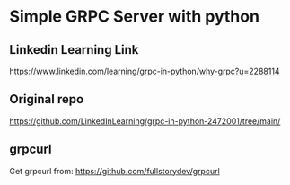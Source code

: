 #  Simple GRPC Server with python

## Linkedin Learning Link
https://www.linkedin.com/learning/grpc-in-python/why-grpc?u=2288114

## Original repo
https://github.com/LinkedInLearning/grpc-in-python-2472001/tree/main/

## grpcurl
Get grpcurl from: https://github.com/fullstorydev/grpcurl